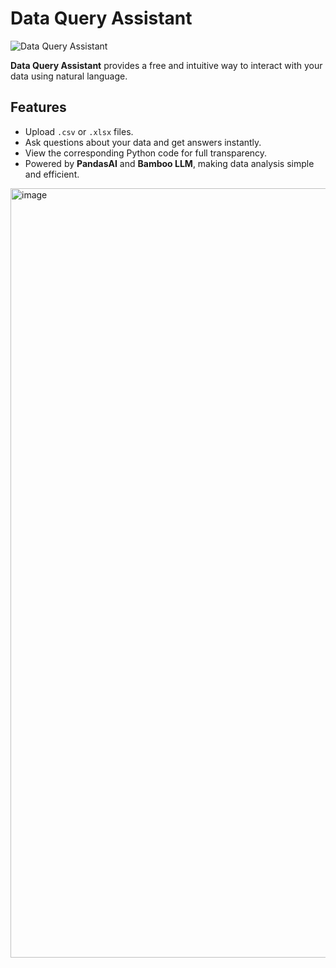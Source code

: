 # Data Query Assistant

![Data Query Assistant]("https://github.com/user-attachments/assets/e2c31e70-7949-4478-b73a-ba0745e5c983")

**Data Query Assistant** provides a free and intuitive way to interact with your data using natural language. 

## Features
- Upload `.csv` or `.xlsx` files.
- Ask questions about your data and get answers instantly.
- View the corresponding Python code for full transparency.
- Powered by **PandasAI** and **Bamboo LLM**, making data analysis simple and efficient.


<img width="1231" alt="image" src="https://github.com/user-attachments/assets/e2c31e70-7949-4478-b73a-ba0745e5c983" />
